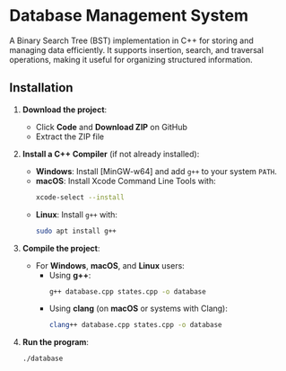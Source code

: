 # Database Management System 

A Binary Search Tree (BST) implementation in C++ for storing and managing data efficiently. It supports insertion, search, and traversal operations, making it useful for organizing structured information.

## Installation  

1. **Download the project**:  
   - Click **Code** and **Download ZIP** on GitHub  
   - Extract the ZIP file  

2. **Install a C++ Compiler** (if not already installed):  
   - **Windows**: Install [MinGW-w64] and add `g++` to your system `PATH`.  
   - **macOS**: Install Xcode Command Line Tools with:  
     ```sh
     xcode-select --install
     ```  
   - **Linux**: Install `g++` with:  
     ```sh
     sudo apt install g++
     ```  

3. **Compile the project**:  
   - For **Windows**, **macOS**, and **Linux** users:  
     - Using **g++**:  
       ```sh
       g++ database.cpp states.cpp -o database
       ```  
     - Using **clang** (on **macOS** or systems with Clang):  
       ```sh
       clang++ database.cpp states.cpp -o database
       ```  

4. **Run the program**:  
   ```sh
   ./database
